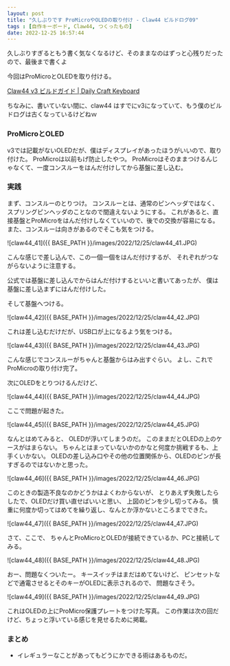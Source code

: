```yaml
---
layout: post
title: "久しぶりです ProMicroやOLEDの取り付け - Claw44 ビルドログ09"
tags : [自作キーボード, Claw44, つくったもの]
date: 2022-12-25 16:57:44
---
```


久しぶりすぎるともう書く気なくなるけど、そのままなのはずっと心残りだったので、最後まで書くよ

今回はProMicroとOLEDを取り付ける。


[Claw44 v3 ビルドガイド &#124; Daily Craft Keyboard](https://docs.dailycraft.jp/buildguides/claw44v3/buildguide.html#_7-promicro%E3%81%AE%E5%8F%96%E3%82%8A%E4%BB%98%E3%81%91)

ちなみに、書いていない間に、claw44 はすでにv3になっていて、もう僕のビルドログは古くなっているけどねｗ



### ProMicroとOLED

v3では記載がないOLEDだが、僕はディスプレイがあったほうがいいので、取り付けた。
ProMicroは以前もげ防止したやつ。
ProMicroはそのままつけるんじゃなくて、一度コンスルーをはんだ付けしてから基盤に差し込む。


### 実践

まず、コンスルーのとりつけ。
コンスルーとは、通常のピンヘッダではなく、スプリングピンヘッダのことなので間違えないようにする。
これがあると、直接基盤とProMicroをはんだ付けしなくていいので、後での交換が容易になる。
また、コンスルーは向きがあるのでそこも気をつける。

![claw44_41]({{ BASE_PATH }}/images/2022/12/25/claw44_41.JPG)

こんな感じで差し込んで、この一個一個をはんだ付けするが、
それぞれがつながらないように注意する。

公式では基盤に差し込んでからはんだ付けするといいと書いてあったが、
僕は基盤に差し込まずにはんだ付けした。


そして基盤へつける。

![claw44_42]({{ BASE_PATH }}/images/2022/12/25/claw44_42.JPG)

これは差し込むだけだが、USB口が上になるよう気をつける。


![claw44_43]({{ BASE_PATH }}/images/2022/12/25/claw44_43.JPG)


こんな感じでコンスルーがちゃんと基盤からはみ出すぐらい。
よし、これでProMicroの取り付け完了。


次にOLEDをとりつけるんだけど、

![claw44_44]({{ BASE_PATH }}/images/2022/12/25/claw44_44.JPG)

ここで問題が起きた。


![claw44_45]({{ BASE_PATH }}/images/2022/12/25/claw44_45.JPG)

なんとはめてみると、
OLEDが浮いてしまうのだ。
このままだとOLEDの上のケースがはまらない。
ちゃんとはまっていないかのかなと何度か挑戦するも、上手くいかない。
OLEDの差し込み口やその他の位置関係から、OLEDのピンが長すぎるのではないかと思った。

![claw44_46]({{ BASE_PATH }}/images/2022/12/25/claw44_46.JPG)

このときの製造不良なのかどうかはよくわからないが、
とりあえず失敗したらしたで、OLEDだけ買い直せばいいと思い、
上図のピンを少し切ってみる。
慎重に何度か切ってはめてを繰り返し、なんとか浮かないところまでできた。

![claw44_47]({{ BASE_PATH }}/images/2022/12/25/claw44_47.JPG)



さて、ここで、
ちゃんとProMicroとOLEDが接続できているか、PCと接続してみる。


![claw44_48]({{ BASE_PATH }}/images/2022/12/25/claw44_48.JPG)

おー、問題なくついたー。
キースイッチはまだはめてないけど、
ピンセットなどで通電させるとそのキーがOLEDに表示されるので、
問題なさそう。



![claw44_49]({{ BASE_PATH }}/images/2022/12/25/claw44_49.JPG)

これはOLEDの上にProMicro保護プレートをつけた写真。
この作業は次の回だけど、ちょっと浮いている感じを見せるために掲載。

### まとめ


* イレギュラーなことがあってもどうにかできる術はあるものだ。






